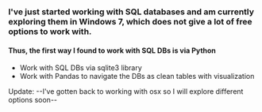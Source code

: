 ### I've just started working with SQL databases and am currently exploring them in Windows 7, which does not give a lot of free options to work with.

#### Thus, the first way I found to work with SQL DBs is via Python
  * Work with SQL DBs via sqlite3 library
  * Work with Pandas to navigate the DBs as clean tables with visualization

Update: --I've gotten back to working with osx so I will explore different options soon--

###
